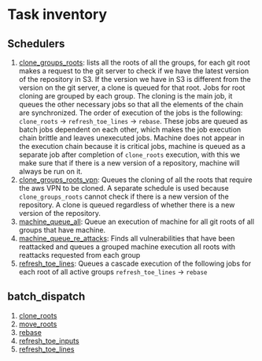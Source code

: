 # Task inventory

## Schedulers
1. [clone_groups_roots](../back/src/schedulers/clone_groups_roots.py):
   lists all the roots of all the groups, for each git root
   makes a request to the git server to check if we have the latest version
   of the repository in S3. If the version we have in S3 is different from
   the version on the git server, a clone is queued for that root. Jobs for
   root cloning are grouped by each group. The cloning is the main job,
   it queues the other necessary jobs so that all the elements
   of the chain are synchronized. The order of execution of the jobs is
   the following: `clone_roots` -> `refresh_toe_lines` -> `rebase`. These jobs
   are queued as batch jobs dependent on each other,
   which makes the job execution chain brittle and leaves unexecuted jobs.
   Machine does not appear in the execution chain because it is critical jobs,
   machine is queued as a separate job after completion of `clone_roots`
   execution, with this we make sure that if there is a new version of a
   repository, machine will always be run on it.
2. [clone_groups_roots_vpn](../back/src/schedulers/clone_groups_roots_vpn.py):
   Queues the cloning of all the roots that require
   the aws VPN to be cloned. A separate schedule is used because
   `clone_groups_roots` cannot check if there is a new version of the
   repository. A clone is queued regardless of whether there is a new
   version of the repository.
3. [machine_queue_all](back/src/schedulers/machine_queue_all.py): Queue an
   execution of machine for all git roots of all groups that have machine.
4. [machine_queue_re_attacks](back/src/schedulers/machine_queue_re_attacks.py):
   Finds all vulnerabilities that have been reattacked and queues a grouped
   machine execution all roots with reattacks requested from each group
5. [refresh_toe_lines](../back/src/schedulers/refresh_toe_lines.py): Queues a
   cascade execution of the following jobs for each root of all active groups `refresh_toe_lines` -> `rebase`

## batch_dispatch

1. [clone_roots](../back/src/batch_dispatch/clone_roots.py)
2. [move_roots](../back/src/batch_dispatch/remove_roots.py)
3. [rebase](../back/src/batch_dispatch/rebase.py)
4. [refresh_toe_inputs](../back/src/batch_dispatch/refresh_toe_inputs.py)
5. [refresh_toe_lines](../back/src/batch_dispatch/refresh_toe_lines.py)
